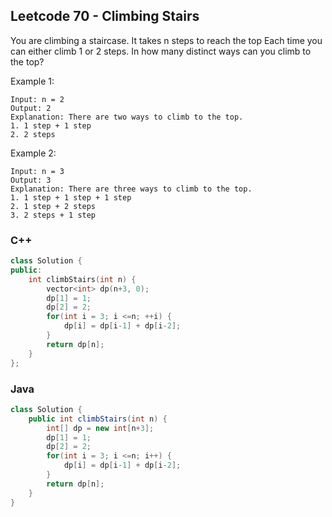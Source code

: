 ## Leetcode 70 - Climbing Stairs
You are climbing a staircase. It takes n steps to reach the top
Each time you can either climb 1 or 2 steps. In how many distinct ways can you climb to the top?

Example 1:
```
Input: n = 2
Output: 2
Explanation: There are two ways to climb to the top.
1. 1 step + 1 step
2. 2 steps
```
Example 2:
```
Input: n = 3
Output: 3
Explanation: There are three ways to climb to the top.
1. 1 step + 1 step + 1 step
2. 1 step + 2 steps
3. 2 steps + 1 step
```
### C++
```c++
class Solution {
public:
    int climbStairs(int n) {
        vector<int> dp(n+3, 0);
        dp[1] = 1;
        dp[2] = 2;
        for(int i = 3; i <=n; ++i) {
            dp[i] = dp[i-1] + dp[i-2]; 
        }
        return dp[n];
    }
};
```

### Java
```java
class Solution {
    public int climbStairs(int n) {
        int[] dp = new int[n+3];
        dp[1] = 1;
        dp[2] = 2;
        for(int i = 3; i <=n; i++) {
            dp[i] = dp[i-1] + dp[i-2];
        }
        return dp[n];
    }
}
```
